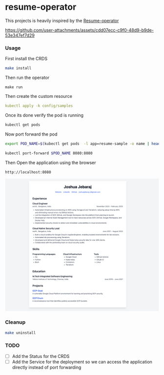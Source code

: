 # resume-operator


This projects is heavily inspired by the [Resume-operator](https://github.com/JefeDavis/Resume-Operator)




https://github.com/user-attachments/assets/cdd07ecc-c9f0-48d9-b9de-53e347ef7d29





### Usage 

First install the CRDS

```bash
make install
```

Then run the operator
```
make run
```

Then create the custom resource
```yaml
kubectl apply -k config/samples
```

Once its done verify the pod is running
```bash
kubectl get pods
```

Now port forward the pod
```bash
export POD_NAME=$(kubectl get pods  -l app=resume-sample -o name | head -n 1)
```

```bash
kubectl port-forward $POD_NAME 8080:8080
```

Then Open the application using the browser
```bash
http://localhost:8080
```

![demo](demo/image.png)

### Cleanup

```bash
make uninstall
```

### TODO 

- [ ] Add the Status for the CRDS
- [ ] Add the Service for the deployment so we can access the application directly instead of port forwarding
